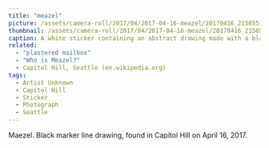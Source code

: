 ```yaml
---
title: "meazel"
picture: /assets/camera-roll/2017/04/2017-04-16-meazel/20170416_215655743_iOS.jpg
thumbnail: /assets/camera-roll/2017/04/2017-04-16-meazel/20170416_215655743_iOS-thumbnail.jpg
caption: A white sticker containing an abstract drawing made with a black marker. Below the drawing is unrelated sticker with the phrase Don't Blink.
related:
  - "plastered mailbox"
  - "Who is Meazel?"
  - Capitol Hill, Seattle (en.wikipedia.org)
tags:
  - Artist Unknown
  - Capitol Hill
  - Sticker
  - Photograph
  - Seattle
---
```


Maezel. Black marker line drawing, found in Capitol Hill on April 16, 2017.